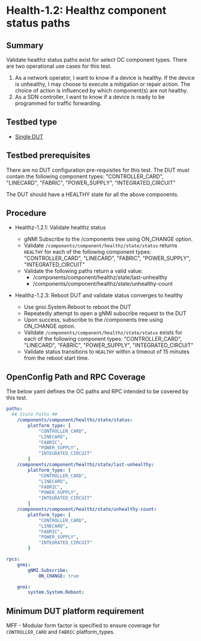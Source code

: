 # Health-1.2: Healthz component status paths

## Summary

Validate healthz status paths exist for select OC component types.  There
are two operational use cases for this test.

1. As a network operator, I want to know if a device is healthy.  If the
   device is unhealthy, I may choose to execute a mitigation or repair action.
   The choice of action is influenced by which component(s) are not healthy.
2. As a SDN controller, I want to know if a device is ready to be programmed
   for traffic forwarding.

## Testbed type

* [Single DUT](https://github.com/openconfig/featureprofiles/blob/main/topologies/dut.testbed)

## Testbed prerequisites

There are no DUT configuration pre-requisites for this test.  The DUT must
contain the following component types:
        "CONTROLLER_CARD",
        "LINECARD",
        "FABRIC",
        "POWER_SUPPLY",
        "INTEGRATED_CIRCUIT"

The DUT should have a HEALTHY state for all the above components.

## Procedure

* Healthz-1.2.1: Validate healthz status
  * gNMI Subscribe to the /components tree using ON_CHANGE option.
  * Validate `/components/component/healthz/state/status` returns `HEALTHY`
    for each of the following component types:
        "CONTROLLER_CARD",
        "LINECARD",
        "FABRIC",
        "POWER_SUPPLY",
        "INTEGRATED_CIRCUIT"
  * Validate the following paths return a valid value:
    * /components/component/healthz/state/last-unhealthy
    * /components/component/healthz/state/unhealthy-count

* Healthz-1.2.3: Reboot DUT and validate status converges to healthy
  * Use gnoi.System.Reboot to reboot the DUT
  * Repeatedly attempt to open a gNMI subscribe request to the DUT
  * Upon success, subscribe to the /components tree using ON_CHANGE option.
  * Validate `/components/component/healthz/state/status` exists for each of
    the following component types:
        "CONTROLLER_CARD",
        "LINECARD",
        "FABRIC",
        "POWER_SUPPLY",
        "INTEGRATED_CIRCUIT"
  * Validate status transitions to `HEALTHY` within a timeout of 15 minutes
    from the reboot start time.

## OpenConfig Path and RPC Coverage

The below yaml defines the OC paths and RPC intended to be covered by this test.

```yaml
paths:
  ## State Paths ##
    /components/component/healthz/state/status:
        platform_type: [
            "CONTROLLER_CARD",
            "LINECARD",
            "FABRIC",
            "POWER_SUPPLY",
            "INTEGRATED_CIRCUIT"
        ]
    /components/component/healthz/state/last-unhealthy:
        platform_type: [
            "CONTROLLER_CARD",
            "LINECARD",
            "FABRIC",
            "POWER_SUPPLY",
            "INTEGRATED_CIRCUIT"
        ]
    /components/component/healthz/state/unhealthy-count:
        platform_type: [
            "CONTROLLER_CARD",
            "LINECARD",
            "FABRIC",
            "POWER_SUPPLY",
            "INTEGRATED_CIRCUIT"
        ]

rpcs:
    gnmi:
        gNMI.Subscribe:
            ON_CHANGE: true

    gnoi:
        system.System.Reboot:

```

## Minimum DUT platform requirement

MFF - Modular form factor is specified to ensure coverage for `CONTROLLER_CARD` and `FABRIC` platform_types.

